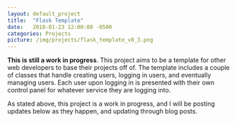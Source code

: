 ```yaml
---
layout: default_project
title:  "Flask Template"
date:   2018-01-23 12:00:00 -0500
categories: Projects
picture: /img/projects/flask_template_v0_3.png
---
```


__This is still a work in progress__. This project aims to be a template for other web developers to base their
projects off of. The template includes a couple of classes that handle creating
users, logging in users, and eventually managing users. Each user upon logging
in is presented with their own control panel for whatever service they are
logging into. 

As stated above, this project is a work in progress, and I will be posting updates below as they happen, and updating through blog posts.
